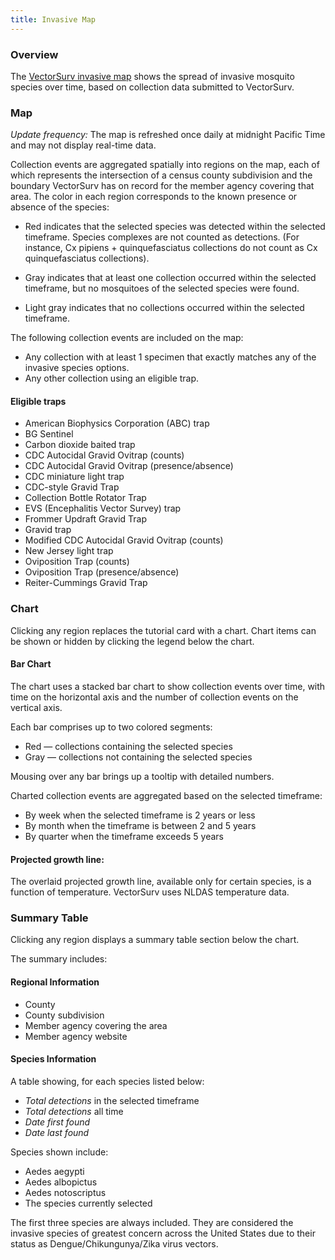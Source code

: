 ```yaml
---
title: Invasive Map
---
```


### Overview

The [VectorSurv invasive map](https://maps.vectorsurv.org/invasive) shows the spread of invasive mosquito species over time, based on collection data submitted to VectorSurv.

### Map

_Update frequency:_ The map is refreshed once daily at midnight Pacific Time and may not display real-time data.

Collection events are aggregated spatially into regions on the map, each of which represents the intersection of a census county subdivision and the boundary VectorSurv has on record for the member agency covering that area. The color in each region corresponds to the known presence or absence of the species:

- Red indicates that the selected species was detected within the selected timeframe. Species complexes are not counted as detections. (For instance, Cx pipiens + quinquefasciatus collections do not count as Cx quinquefasciatus collections).

- Gray indicates that at least one collection occurred within the selected timeframe, but no mosquitoes of the selected species were found.

- Light gray indicates that no collections occurred within the selected timeframe.

The following collection events are included on the map:

- Any collection with at least 1 specimen that exactly matches any of the invasive species options.
- Any other collection using an eligible trap.

#### Eligible traps

- American Biophysics Corporation (ABC) trap
- BG Sentinel
- Carbon dioxide baited trap
- CDC Autocidal Gravid Ovitrap (counts)
- CDC Autocidal Gravid Ovitrap (presence/absence)
- CDC miniature light trap
- CDC-style Gravid Trap
- Collection Bottle Rotator Trap
- EVS (Encephalitis Vector Survey) trap
- Frommer Updraft Gravid Trap
- Gravid trap
- Modified CDC Autocidal Gravid Ovitrap (counts)
- New Jersey light trap
- Oviposition Trap (counts)
- Oviposition Trap (presence/absence)
- Reiter-Cummings Gravid Trap

### Chart

Clicking any region replaces the tutorial card with a chart. Chart items can be shown or hidden by clicking the legend below the chart.

#### Bar Chart

The chart uses a stacked bar chart to show collection events over time, with time on the horizontal axis and the number of collection events on the vertical axis.

Each bar comprises up to two colored segments:

- Red — collections containing the selected species
- Gray — collections not containing the selected species

Mousing over any bar brings up a tooltip with detailed numbers.

Charted collection events are aggregated based on the selected timeframe:

- By week when the selected timeframe is 2 years or less
- By month when the timeframe is between 2 and 5 years
- By quarter when the timeframe exceeds 5 years

#### Projected growth line:

The overlaid projected growth line, available only for certain species, is a function of temperature. VectorSurv uses NLDAS temperature data.

### Summary Table

Clicking any region displays a summary table section below the chart.

The summary includes:

#### Regional Information

- County
- County subdivision
- Member agency covering the area
- Member agency website

#### Species Information

A table showing, for each species listed below:

- _Total detections_ in the selected timeframe
- _Total detections_ all time
- _Date first found_
- _Date last found_

Species shown include:

- Aedes aegypti
- Aedes albopictus
- Aedes notoscriptus
- The species currently selected

The first three species are always included. They are considered the invasive species of greatest concern across the United States due to their status as Dengue/Chikungunya/Zika virus vectors.
